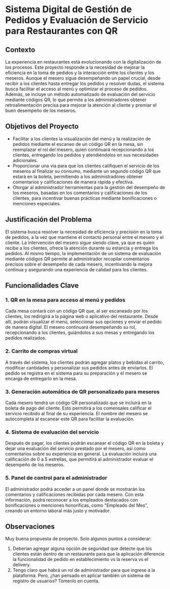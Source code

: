 # Sistema Digital de Gestión de Pedidos y Evaluación de Servicio para Restaurantes con QR

## Contexto  
La experiencia en restaurantes está evolucionando con la digitalización de los procesos. Este proyecto responde a la necesidad de mejorar la eficiencia en la toma de pedidos y la interacción entre los clientes y los meseros. Aunque el mesero sigue desempeñando un papel crucial, desde recibir a los clientes hasta entregar los pedidos y resolver dudas, el sistema busca facilitar el acceso al menú y optimizar el proceso de pedidos. Además, se incluye un método automatizado de evaluación del servicio mediante códigos QR, lo que permite a los administradores obtener retroalimentación precisa para mejorar la atención al cliente y premiar el buen desempeño de los meseros.

## Objetivos del Proyecto
- Facilitar a los clientes la visualización del menú y la realización de pedidos mediante el escaneo de un código QR en la mesa, sin reemplazar el rol del mesero, quien continuará recepcionando a los clientes, entregando los pedidos y atendiéndolos en sus necesidades adicionales.
- Proporcionar una vía para que los clientes califiquen el servicio de los meseros al finalizar su consumo, mediante un segundo código QR que estará en la boleta, permitiendo a los administradores obtener comentarios y calificaciones de manera rápida y efectiva.
- Otorgar al administrador herramientas para la gestión del desempeño de los meseros, basadas en los comentarios y calificaciones de los clientes, para incentivar buenas prácticas mediante bonificaciones o menciones especiales.

## Justificación del Problema
El sistema busca resolver la necesidad de eficiencia y precisión en la toma de pedidos, a la vez que mantiene el contacto personal entre el mesero y el cliente. La intervención del mesero sigue siendo clave, ya que es quien recibe a los clientes, ofrece la atención durante su estancia y entrega los pedidos. Al mismo tiempo, la implementación de un sistema de evaluación mediante códigos QR permite al administrador recopilar comentarios precisos sobre el desempeño de cada mesero, incentivando la mejora continua y asegurando una experiencia de calidad para los clientes.

## Funcionalidades Clave

### 1. QR en la mesa para acceso al menú y pedidos
Cada mesa contará con un código QR que, al ser escaneado por los clientes, los redirigirá a la página web o aplicativo del restaurante. Desde allí, podrán visualizar el menú, seleccionar sus opciones y enviar el pedido de manera digital. El mesero continuará desempeñando su rol, recepcionando a los clientes, guiándolos a sus mesas y entregando los pedidos realizados.

### 2. Carrito de compras virtual
A través del sistema, los clientes podrán agregar platos y bebidas al carrito, modificar cantidades y personalizar sus pedidos antes de enviarlos. El pedido se registra en el sistema para su preparación y el mesero se encarga de entregarlo en la mesa.

### 3. Generación automática de QR personalizado para meseros
Cada mesero tendrá un código QR personalizado que se incluirá en la boleta de pago del cliente. Esto permitirá a los comensales calificar el servicio recibido al final de su experiencia. El nombre del mesero se autocompleta al escanear este QR para facilitar la evaluación.

### 4. Sistema de evaluación del servicio
Después de pagar, los clientes podrán escanear el código QR en la boleta y dejar una evaluación del servicio prestado por el mesero, así como comentarios sobre su experiencia en general. La evaluación incluirá una calificación de 0 a 5 estrellas, que permitirá al administrador evaluar el desempeño de los meseros.

### 5. Panel de control para el administrador
El administrador podrá acceder a un panel donde se mostrarán los comentarios y calificaciones recibidas por cada mesero. Con esta información, podrá reconocer a los empleados destacados con bonificaciones o menciones honoríficas, como "Empleado del Mes", creando un entorno laboral más justo y motivador.


## Observaciones

Muy buena propuesta de proyecto. Solo algunos puntos a considerar:

1. Deberían agregar alguna opción de seguridad que detecte que los clientes están dentro de un restaurante para que la aplicación diferencie la funcionalidad de pedido en establecimiento vs la reserva vs el delivery.
2. Tengo claro que habrá un rol de administrador para que ingrese a la plataforma. Pero, ¿han pensado en aplicar también un sistema de registro de usuarios? Tómenlo en cuenta.
